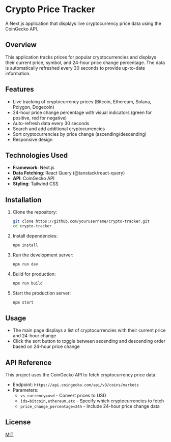 # Crypto Price Tracker

A Next.js application that displays live cryptocurrency price data using the CoinGecko API.

## Overview

This application tracks prices for popular cryptocurrencies and displays their current price, symbol, and 24-hour price change percentage. The data is automatically refreshed every 30 seconds to provide up-to-date information.

## Features

- Live tracking of cryptocurrency prices (Bitcoin, Ethereum, Solana, Polygon, Dogecoin)
- 24-hour price change percentage with visual indicators (green for positive, red for negative)
- Auto-refresh data every 30 seconds
- Search and add additional cryptocurrencies
- Sort cryptocurrencies by price change (ascending/descending)
- Responsive design

## Technologies Used

- **Framework**: Next.js
- **Data Fetching**: React Query (@tanstack/react-query)
- **API**: CoinGecko API
- **Styling**: Tailwind CSS

## Installation

1. Clone the repository:
   ```bash
   git clone https://github.com/yourusername/crypto-tracker.git
   cd crypto-tracker
   ```

2. Install dependencies:
   ```bash
   npm install
   ```

3. Run the development server:
   ```bash
   npm run dev
   ```

4. Build for production:
   ```bash
   npm run build
   ```

5. Start the production server:
   ```bash
   npm start
   ```

## Usage

- The main page displays a list of cryptocurrencies with their current price and 24-hour change
- Click the sort button to toggle between ascending and descending order based on 24-hour price change

## API Reference

This project uses the CoinGecko API to fetch cryptocurrency price data:
- Endpoint: `https://api.coingecko.com/api/v3/coins/markets`
- Parameters:
  - `vs_currency=usd` - Convert prices to USD
  - `ids=bitcoin,ethereum,etc` - Specify which cryptocurrencies to fetch
  - `price_change_percentage=24h` - Include 24-hour price change data


## License

[MIT](LICENSE)
